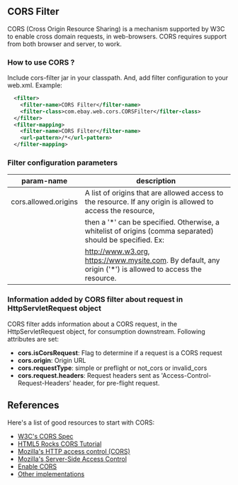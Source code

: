 ## CORS Filter

CORS (Cross Origin Resource Sharing) is a mechanism supported by W3C to enable cross domain requests, in web-browsers. CORS requires support from both browser and server, to work.

### How to use CORS ?
Include cors-filter jar in your classpath. And, add filter configuration to your web.xml. Example:
```xml
  <filter>
    <filter-name>CORS Filter</filter-name>
    <filter-class>com.ebay.web.cors.CORSFilter</filter-class>
  </filter>
  <filter-mapping>
    <filter-name>CORS Filter</filter-name>
    <url-pattern>/*</url-pattern>
  </filter-mapping>
```

### Filter configuration parameters
|param-name              |description                                                                                                  |
|------------------------|-------------------------------------------------------------------------------------------------------------|
|cors.allowed.origins    | A list of origins that are allowed access to the resource. If any origin is allowed to access the resource, |
|                        | then a '*' can be specified. Otherwise, a whitelist of origins (comma separated) should be specified. Ex:   |
|                        | http://www.w3.org, https://www.mysite.com. By default, any origin ('*') is allowed to access the resource.  |

### Information added by CORS filter about request in HttpServletRequest object
CORS filter adds information about a CORS request, in the HttpServletRequest object, for consumption downstream. Following attributes are set:

* **cors.isCorsRequest**: Flag to determine if a request is a CORS request
* **cors.origin**: Origin URL
* **cors.requestType**: simple or preflight or not_cors or invalid_cors
* **cors.request.headers**: Request headers sent as 'Access-Control-Request-Headers' header, for pre-flight request.

## References
Here's a list of good resources to start with CORS:

* [W3C's CORS Spec](http://www.w3.org/TR/cors/)
* [HTML5 Rocks CORS Tutorial](http://www.html5rocks.com/en/tutorials/cors/)
* [Mozilla's HTTP access control (CORS)](https://developer.mozilla.org/en-US/docs/HTTP/Access_control_CORS)
* [Mozilla's Server-Side Access Control](https://developer.mozilla.org/en-US/docs/Server-Side_Access_Control)
* [Enable CORS](http://enable-cors.org)
* [Other implementations](http://software.dzhuvinov.com/cors-filter.html)

